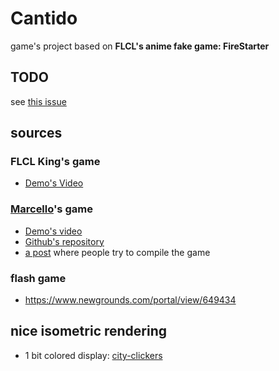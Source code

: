 # Cantido

game's project based on __FLCL's anime fake game: FireStarter__

## TODO

see [this issue](https://github.com/Hiswe/cantido/issues/1)

## sources

### FLCL King's game 

- [Demo's Video](https://www.youtube.com/watch?v=lFo0Wrncpbk&list=WL&t=0s&index=41)

### [Marcello](https://github.com/marcello3d)'s game

- [Demo's video](https://www.youtube.com/watch?v=pQ7apOOWfMQ)
- [Github's repository](https://github.com/marcello3d/firestarter)
- [a post](https://www.allegro.cc/forums/thread/519590/519951#target) where people try to compile the game
  
### flash game

- https://www.newgrounds.com/portal/view/649434

## nice isometric rendering

- 1 bit colored display: [city-clickers](https://eigen.itch.io/city-clickers)
  
